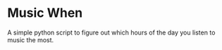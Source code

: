 # Music When
A simple python script to figure out which hours of the day you listen to music the most.
